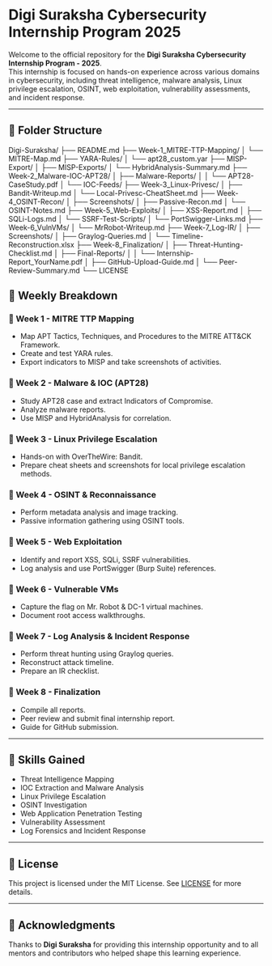 # Digi Suraksha Cybersecurity Internship Program 2025

Welcome to the official repository for the **Digi Suraksha Cybersecurity Internship Program - 2025**.  
This internship is focused on hands-on experience across various domains in cybersecurity, including threat intelligence, malware analysis, Linux privilege escalation, OSINT, web exploitation, vulnerability assessments, and incident response.

---

## 📁 Folder Structure

Digi-Suraksha/
├── README.md
├── Week-1_MITRE-TTP-Mapping/
│   └── MITRE-Map.md
├── YARA-Rules/
│   └── apt28_custom.yar
├── MISP-Export/
│   ├── MISP-Exports/
│   └── HybridAnalysis-Summary.md
├── Week-2_Malware-IOC-APT28/
│   ├── Malware-Reports/
│   │   └── APT28-CaseStudy.pdf
│   └── IOC-Feeds/
├── Week-3_Linux-Privesc/
│   ├── Bandit-Writeup.md
│   └── Local-Privesc-CheatSheet.md
├── Week-4_OSINT-Recon/
│   ├── Screenshots/
│   ├── Passive-Recon.md
│   └── OSINT-Notes.md
├── Week-5_Web-Exploits/
│   ├── XSS-Report.md
│   ├── SQLi-Logs.md
│   └── SSRF-Test-Scripts/
│       └── PortSwigger-Links.md
├── Week-6_VulnVMs/
│   └── MrRobot-Writeup.md
├── Week-7_Log-IR/
│   ├── Screenshots/
│   ├── Graylog-Queries.md
│   └── Timeline-Reconstruction.xlsx
├── Week-8_Finalization/
│   ├── Threat-Hunting-Checklist.md
│   ├── Final-Reports/
│   │   └── Internship-Report_YourName.pdf
│   ├── GitHub-Upload-Guide.md
│   └── Peer-Review-Summary.md
└── LICENSE




## 📌 Weekly Breakdown

### 🔹 Week 1 - MITRE TTP Mapping
- Map APT Tactics, Techniques, and Procedures to the MITRE ATT&CK Framework.
- Create and test YARA rules.
- Export indicators to MISP and take screenshots of activities.

### 🔹 Week 2 - Malware & IOC (APT28)
- Study APT28 case and extract Indicators of Compromise.
- Analyze malware reports.
- Use MISP and HybridAnalysis for correlation.

### 🔹 Week 3 - Linux Privilege Escalation
- Hands-on with OverTheWire: Bandit.
- Prepare cheat sheets and screenshots for local privilege escalation methods.

### 🔹 Week 4 - OSINT & Reconnaissance
- Perform metadata analysis and image tracking.
- Passive information gathering using OSINT tools.

### 🔹 Week 5 - Web Exploitation
- Identify and report XSS, SQLi, SSRF vulnerabilities.
- Log analysis and use PortSwigger (Burp Suite) references.

### 🔹 Week 6 - Vulnerable VMs
- Capture the flag on Mr. Robot & DC-1 virtual machines.
- Document root access walkthroughs.

### 🔹 Week 7 - Log Analysis & Incident Response
- Perform threat hunting using Graylog queries.
- Reconstruct attack timeline.
- Prepare an IR checklist.

### 🔹 Week 8 - Finalization
- Compile all reports.
- Peer review and submit final internship report.
- Guide for GitHub submission.

---

## 🧠 Skills Gained

- Threat Intelligence Mapping  
- IOC Extraction and Malware Analysis  
- Linux Privilege Escalation  
- OSINT Investigation  
- Web Application Penetration Testing  
- Vulnerability Assessment  
- Log Forensics and Incident Response  

---

## 📄 License

This project is licensed under the MIT License. See [LICENSE](./LICENSE) for more details.

---

## 🙋 Acknowledgments

Thanks to **Digi Suraksha** for providing this internship opportunity and to all mentors and contributors who helped shape this learning experience.
